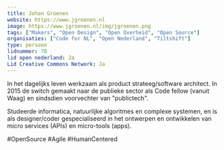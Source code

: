 ```yaml
---
title: Johan Groenen
website: https://www.jgroenen.nl
image: https://www.jgroenen.nl/img/jgroenen.png
tags: ["Makers", "Open Design", "Open Overheid", "Open Source"]
organisaties: ["Code for NL", "Open Nederland", "Tiltshift"]
type: persoon
lidnummer: 78
lid open nederland: Ja
Lid Creative Commons Network: Ja
---
```

In het dagelijks leven werkzaam als product strateeg/software architect. In 2015 de switch gemaakt naar de publieke sector als Code fellow (vanuit Waag) en sindsdien voorvechter van "publictech".

Studeerde informatica, natuurlijke algoritmes en complexe systemen, en is als designer/coder gespecialiseerd in het ontwerpen en ontwikkelen van micro services (APIs) en micro-tools (apps).

#OpenSource #Agile #HumanCentered
